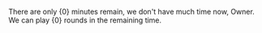 There are only {0} minutes remain, we don't have much time now, Owner. We can play {0} rounds in the remaining time.
